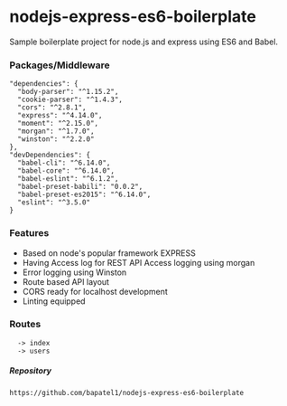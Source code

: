 # nodejs-express-es6-boilerplate
Sample boilerplate project for node.js and express using ES6 and Babel.

### Packages/Middleware
```
"dependencies": {
  "body-parser": "^1.15.2",
  "cookie-parser": "^1.4.3",
  "cors": "^2.8.1",
  "express": "^4.14.0",
  "moment": "^2.15.0",
  "morgan": "^1.7.0",
  "winston": "^2.2.0"
},
"devDependencies": {
  "babel-cli": "^6.14.0",
  "babel-core": "^6.14.0",
  "babel-eslint": "^6.1.2",
  "babel-preset-babili": "0.0.2",
  "babel-preset-es2015": "^6.14.0",
  "eslint": "^3.5.0"
}
```

### Features
  - Based on node's popular framework EXPRESS
  - Having Access log for REST API Access logging using morgan
  - Error logging using Winston
  - Route based API layout
  - CORS ready for localhost development
  - Linting equipped

### Routes
```
  -> index
  -> users
```


##### Repository
```
https://github.com/bapatel1/nodejs-express-es6-boilerplate
```
